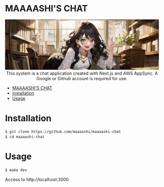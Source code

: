 # MAAAASHI'S CHAT

<div><img src="./docs/main.png" /></div>

<div align="center">
  This system is a chat application created with Next.js and AWS AppSync. A Google or Github account is required for use.
</div>

- [MAAAASHI'S CHAT](#maaaashis-chat)
- [Installation](#installation)
- [Usage](#usage)

# Installation

```bash
$ git clone https://github.com/maaaashi/maaaashi-chat
$ cd maaaashi-chat
```

# Usage

```bash
$ make dev
```

Access to http://localhost:3000

<!-- # Test

```bash
# Run test
$ npm run test:watch
``` -->
